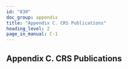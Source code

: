 ```yaml
---
id: "830"
doc_group: appendix
title: "Appendix C. CRS Publications"
heading_level: 2
page_in_manual: C-1
---
```


## Appendix C. CRS Publications
